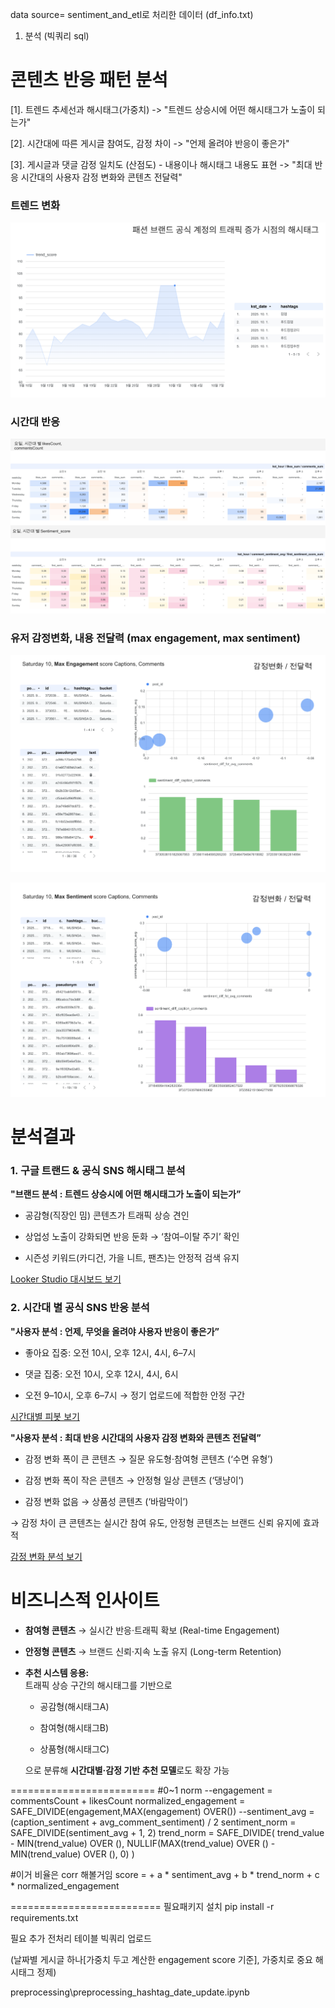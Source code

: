 data source= sentiment_and_etl로 처리한 데이터 (df_info.txt)
1. 분석 (빅쿼리 sql)

# 콘텐츠 반응 패턴 분석

[1]. 트렌드 추세선과 해시태그(가중치)
-> "트렌드 상승시에 어떤 해시태그가 노출이 되는가"

[2]. 시간대에 따른 게시글 참여도, 감정 차이
-> "언제 올려야 반응이 좋은가"

[3]. 게시글과 댓글 감정 일치도 (산점도) - 내용이나 해시태그 내용도 표현
-> "최대 반응 시간대의 사용자 감정 변화와 콘텐츠 전달력"



### 트렌드 변화
![트렌드 변화](./images/trend_dashboard.PNG)

### 시간대 반응
![시간대 반응](./images/likesCount_commentsCount_dashboard.PNG)

### 유저 감정변화, 내용 전달력 (max engagement, max sentiment)
![감정 변화](./images/max_engagement_captions_comments_analysis.PNG)

![감정 변화](./images/max_sentiment_captions_comments_analysis.PNG)


# 분석결과

### 1. 구글 트랜드 & 공식 SNS 해시태그 분석

  **"브랜드 분석 : 트렌드 상승시에 어떤 해시태그가 노출이 되는가”**

- 공감형(직장인 밈) 콘텐츠가 트래픽 상승 견인  

- 상업성 노출이 강화되면 반응 둔화 → ‘참여–이탈 주기’ 확인  

- 시즌성 키워드(카디건, 가을 니트, 팬츠)는 안정적 검색 유지

[Looker Studio 대시보드 보기](https://lookerstudio.google.com/reporting/7944035d-6368-4047-a874-cbc765b408d3)


### 2. 시간대 별 공식 SNS 반응 분석

 **"사용자 분석 : 언제, 무엇을 올려야 사용자 반응이 좋은가”**

- 좋아요 집중: 오전 10시, 오후 12시, 4시, 6–7시  

- 댓글 집중: 오전 10시, 오후 12시, 4시, 6시  

- 오전 9–10시, 오후 6–7시 → 정기 업로드에 적합한 안정 구간

[시간대별 피봇 보기](https://lookerstudio.google.com/reporting/03d2a02b-fd83-4689-85ed-847f9863862b)


**"사용자 분석 : 최대 반응 시간대의 사용자 감정 변화와 콘텐츠 전달력”**

- 감정 변화 폭이 큰 콘텐츠 → 질문 유도형·참여형 콘텐츠 (‘수면 유형’)  

- 감정 변화 폭이 작은 콘텐츠 → 안정형 일상 콘텐츠 (‘댕냥이’) 

- 감정 변화 없음 → 상품성 콘텐츠 (‘바람막이’)

→ 감정 차이 큰 콘텐츠는 실시간 참여 유도, 안정형 콘텐츠는 브랜드 신뢰 유지에 효과적

[감정 변화 분석 보기](https://lookerstudio.google.com/reporting/5c15fb1c-d06c-4f3e-aa3d-b2caf4680cc5)



# 비즈니스적 인사이트

- **참여형 콘텐츠** → 실시간 반응·트래픽 확보 (Real-time Engagement)

- **안정형 콘텐츠** → 브랜드 신뢰·지속 노출 유지 (Long-term Retention)

- **추천 시스템 응용:**  
  트래픽 상승 구간의 해시태그를 기반으로  

  - 공감형(해시태그A)  

  - 참여형(해시태그B)  

  - 상품형(해시태그C)  

  으로 분류해 **시간대별·감정 기반 추천 모델**로도 확장 가능

  
=========================
#0~1 norm
--engagement = commentsCount + likesCount
normalized_engagement = SAFE_DIVIDE(engagement,MAX(engagement) OVER())
--sentiment_avg = (caption_sentiment + avg_comment_sentiment) / 2
sentiment_norm = SAFE_DIVIDE(sentiment_avg + 1, 2)
trend_norm = SAFE_DIVIDE(
                trend_value - MIN(trend_value) OVER (),
                NULLIF(MAX(trend_value) OVER () - MIN(trend_value) OVER (), 0)
              )

#이거 비율은 corr 해볼거임
score =
      + a * sentiment_avg
      + b * trend_norm
      + c * normalized_engagement


==========================
필요패키지 설치
pip install -r requirements.txt

필요 추가 전처리 테이블 빅쿼리 업로드 

(날짜별 게시글 하나[가중치 두고 계산한 engagement score 기준], 가중치로 중요 해시태그 정제)

preprocessing\preprocessing_hashtag_date_update.ipynb

